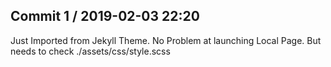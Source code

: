 ## Commit 1 / 2019-02-03 22:20

Just Imported from Jekyll Theme.
No Problem at launching Local Page.
But needs to check ./assets/css/style.scss
